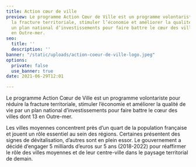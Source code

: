 ```yaml
---
title: Action cœur de ville
preview: Le programme Action Cœur de Ville est un programme volontariste pour réduire
  la fracture territoriale, stimuler l’économie et améliorer la qualité de vie par
  un plan national d’investissements pour faire battre le cœur des villes dont 13
  en Outre-mer.
seo:
  title: ''
  description: ''
banner: "/static/uploads/action-coeur-de-ville-logo.jpeg"
options:
  private: false
  use_banner: true
date: 2021-06-29T12:01

---
```

Le programme Action Cœur de Ville est un programme volontariste pour réduire la fracture territoriale, stimuler l’économie et améliorer la qualité de vie par un plan national d’investissements pour faire battre le cœur des villes dont 13 en Outre-mer.

Les villes moyennes concentrent près d’un quart de la population française et jouent un rôle essentiel au sein des régions. Certaines présentent des signes de dévitalisation, d’autres sont en plein essor. Le gouvernement a décidé d’engager 5 milliards d’euros sur 5 ans (2018-2022) pour réaffirmer le rôle des villes moyennes et de leur centre-ville dans le paysage territorial de demain.
